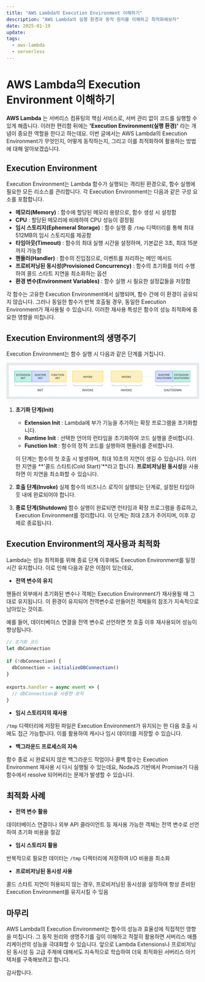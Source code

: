 ```yaml
---
title: "AWS Lambda의 Execution Environment 이해하기"
description: "AWS Lambda의 실행 환경과 동작 원리를 이해하고 최적화해보자"
date: 2025-01-19
update:
tags:
  - aws-lambda
  - serverless
---
```


# AWS Lambda의 Execution Environment 이해하기

**AWS Lambda** 는 서버리스 컴퓨팅의 핵심 서비스로, 서버 관리 없이 코드를 실행할 수 있게 해줍니다. 이러한 편리함 뒤에는 **'Execution Environment(실행 환경)'** 라는 개념이 중요한 역할을 한다고 하는데요. 이번 글에서는 AWS Lambda의 Execution Environment가 무엇인지, 어떻게 동작하는지, 그리고 이를 최적화하여 활용하는 방법에 대해 알아보겠습니다.

## Execution Environment

Execution Environment는 Lambda 함수가 실행되는 격리된 환경으로, 함수 실행에 필요한 모든 리소스를 관리합니다. 각 Execution Environment는 다음과 같은 구성 요소를 포함합니다.

- **메모리(Memory)** : 함수에 할당된 메모리 용량으로, 함수 생성 시 설정함
- **CPU** : 할당된 메모리에 비례하여 CPU 성능이 결정됨
- **임시 스토리지(Ephemeral Storage)** : 함수 실행 중 `/tmp` 디렉터리를 통해 최대 512MB의 임시 스토리지를 제공함
- **타임아웃(Timeout)** : 함수의 최대 실행 시간을 설정하며, 기본값은 3초, 최대 15분까지 가능함
- **핸들러(Handler)** : 함수의 진입점으로, 이벤트를 처리하는 메인 메서드
- **프로비저닝된 동시성(Provisioned Concurrency)** : 함수의 초기화를 미리 수행하여 콜드 스타트 지연을 최소화하는 옵션
- **환경 변수(Environment Variables)** : 함수 실행 시 필요한 설정값들을 저장함

각 함수는 고유한 Execution Environment에서 실행되며, 함수 간에 이 환경이 공유되지 않습니다. 그러나 동일한 함수가 반복 호출될 경우, 동일한 Execution Environment가 재사용될 수 있습니다. 이러한 재사용 특성은 함수의 성능 최적화에 중요한 영향을 미칩니다.

## Execution Environment의 생명주기

Execution Environment는 함수 실행 시 다음과 같은 단계를 거칩니다.

![Lambda 실행 환경 수명 주기](aws-lambda.png)

1. **초기화 단계(Init)**

   - **Extension Init** : Lambda에 부가 기능을 추가하는 확장 프로그램을 초기화합니다.
   - **Runtime Init** : 선택한 언어의 런타임을 초기화하여 코드 실행을 준비합니다.
   - **Function Init** : 함수의 정적 코드를 실행하여 핸들러를 준비합니다.

   이 단계는 함수의 첫 호출 시 발생하며, 최대 10초의 지연이 생길 수 있습니다. 이러한 지연을 **'콜드 스타트(Cold Start)'**라고 합니다. **프로비저닝된 동시성**을 사용하면 이 지연을 최소화할 수 있습니다.

2. **호출 단계(Invoke)**
   실제 함수의 비즈니스 로직이 실행되는 단계로, 설정된 타임아웃 내에 완료되어야 합니다.

3. **종료 단계(Shutdown)**
   함수 실행이 완료되면 런타임과 확장 프로그램을 종료하고, Execution Environment를 정리합니다. 이 단계는 최대 2초가 주어지며, 이후 강제로 종료됩니다.

## Execution Environment의 재사용과 최적화

Lambda는 성능 최적화를 위해 종료 단계 이후에도 Execution Environment를 일정 시간 유지합니다. 이로 인해 다음과 같은 이점이 있는데요,

- **전역 변수의 유지**

핸들러 외부에서 초기화된 변수나 객체는 Execution Environment가 재사용될 때 그대로 유지됩니다. 이 환경이 유지되어 전역변수로 만들어진 객체들의 참조가 지속적으로 남아있는 것이죠. </br>

예를 들어, 데이터베이스 연결을 전역 변수로 선언하면 첫 호출 이후 재사용되어 성능이 향상됩니다.

```javascript
// 초기화 코드
let dbConnection

if (!dbConnection) {
  dbConnection = initializeDBConnection()
}

exports.handler = async event => {
  // dbConnection을 사용한 로직
}
```

- **임시 스토리지의 재사용**

<code>/tmp</code> 디렉터리에 저장된 파일은 Execution Environment가 유지되는 한 다음 호출 시에도 접근 가능합니다. 이를 활용하여 캐시나 임시 데이터를 저장할 수 있습니다.

- **백그라운드 프로세스의 지속**

함수 종료 시 완료되지 않은 백그라운드 작업이나 콜백 함수는 Execution Environment 재사용 시 다시 실행될 수 있는데요, NodeJS 기반에서 Promise가 다음 함수에서 resolve 되어버리는 문제가 발생할 수 있습니다.

## 최적화 사례

- **전역 변수 활용**

데이터베이스 연결이나 외부 API 클라이언트 등 재사용 가능한 객체는 전역 변수로 선언하여 초기화 비용을 절감

- **임시 스토리지 활용**

반복적으로 필요한 데이터는 <code>/tmp</code> 디렉터리에 저장하여 I/O 비용을 최소화

- **프로비저닝된 동시성 사용**

콜드 스타트 지연이 허용되지 않는 경우, 프로비저닝된 동시성을 설정하여 항상 준비된 Execution Environment를 유지시킬 수 있음

## 마무리

AWS Lambda의 Execution Environment는 함수의 성능과 효율성에 직접적인 영향을 미칩니다. 그 동작 원리와 생명주기를 깊이 이해하고 적절히 활용하면 서버리스 애플리케이션의 성능을 극대화할 수 있습니다. 앞으로 Lambda Extensions나 프로비저닝된 동시성 등 고급 주제에 대해서도 지속적으로 학습하여 더욱 최적화된 서버리스 아키텍처를 구축해보려고 합니다.

감사합니다.
